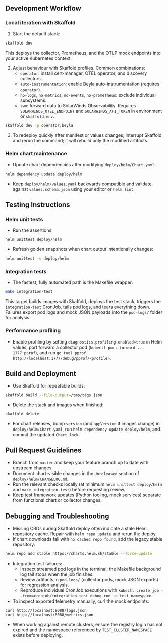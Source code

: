 ## Development Workflow

### Local iteration with Skaffold

1. Start the default stack:

```bash
skaffold dev
```

   This deploys the collector, Prometheus, and the OTLP mock endpoints into your active
   Kubernetes context.

2. Adjust behaviour with Skaffold profiles. Common combinations:
   - `operator`: install cert-manager, OTEL operator, and discovery collectors.
   - `auto-instrumentation`: enable Beyla auto-instrumentation (requires `operator`).
   - `no-logs`, `no-metrics`, `no-events`, `no-prometheus`: exclude individual subsystems.
   - `swo`: forward data to SolarWinds Observability. Requires
     `SOLARWINDS_OTEL_ENDPOINT` and `SOLARWINDS_API_TOKEN` in environment or `skaffold.env`.

```bash
skaffold dev -p operator,beyla
```

3. To redeploy quickly after manifest or values changes, interrupt Skaffold and rerun the
   command; it will rebuild only the modified artifacts.

### Helm chart maintenance

- Update chart dependencies after modifying `deploy/helm/Chart.yaml`:

```bash
helm dependency update deploy/helm
```

- Keep `deploy/helm/values.yaml` backwards compatible and validate against
  `values.schema.json` using your editor or `helm lint`.

## Testing Instructions

### Helm unit tests

- Run the assertions:

```bash
helm unittest deploy/helm
```

- Refresh golden snapshots when chart output intentionally changes:

```bash
helm unittest -u deploy/helm
```

### Integration tests

- The fastest, fully automated path is the Makefile wrapper:

```bash
make integration-test
```

  This target builds images with Skaffold, deploys the test stack, triggers the
  `integration-test` CronJob, tails pod logs, and tears everything down. Failures export
  pod logs and mock JSON payloads into the `pod-logs/` folder for analysis.

### Performance profiling

- Enable profiling by setting `diagnostics.profiling.enabled=true` in Helm values, port
  forward a collector pod (`kubectl port-forward ... 1777:pprof`), and run
  `go tool pprof http://localhost:1777/debug/pprof/<profile>`.

## Build and Deployment

- Use Skaffold for repeatable builds:

```bash
skaffold build --file-output=/tmp/tags.json
```

- Delete the stack and images when finished:

```bash
skaffold delete
```

- For chart releases, bump `version` (and `appVersion` if images change) in
  `deploy/helm/Chart.yaml`, run `helm dependency update deploy/helm`, and commit the updated
  `Chart.lock`.

## Pull Request Guidelines

- Branch from `master` and keep your feature branch up to date with upstream changes.
- Document chart-visible changes in the `Unreleased` section of `deploy/helm/CHANGELOG.md`.
- Run the relevant checks locally (at minimum `helm unittest deploy/helm` and
  `make integration-test`) before requesting review.
- Keep test framework updates (Python tooling, mock services) separate from functional
  chart or collector changes.

## Debugging and Troubleshooting

- Missing CRDs during Skaffold deploy often indicate a stale Helm repository cache. Repair
  with `helm repo update` and rerun the deploy.
- If chart downloads fail with `no cached repo found`, add the legacy stable repository:

```bash
helm repo add stable https://charts.helm.sh/stable --force-update
```

- Integration test failures:
  - Inspect streamed pod logs in the terminal; the Makefile background log tail stops when
    the job finishes.
  - Review artifacts in `pod-logs/` (collector pods, mock JSON exports) for regression
    analysis.
  - Reproduce individual CronJob executions with
    `kubectl create job --from=cronjob/integration-test debug-run -n test-namespace`.
- To inspect exported telemetry manually, curl the mock endpoints:

```bash
curl http://localhost:8088/logs.json
curl http://localhost:8088/metrics.json
```

- When working against remote clusters, ensure the registry login has not expired and the
  namespace referenced by `TEST_CLUSTER_NAMESPACE` exists before deploying.
